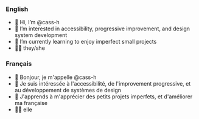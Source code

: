 ### English 

- 👋 Hi, I’m @cass-h
- 👀 I’m interested in accessibility, progressive improvement, and design system development
- 🌱 I’m currently learning to enjoy imperfect small projects
- 🏳️‍🌈 they/she

### Français

- 👋 Bonjour, je m'appelle @cass-h
- 👀 Je suis intéressée à l'accessibilité, de l'improvement progressive, et au développement de systèmes de design
- 🌱 J'apprends à m'apprécier des petits projets imperfets, et d'améliorer ma française
- 🏳️‍🌈 elle

<!---
cass-h/cass-h is a ✨ special ✨ repository because its `README.md` (this file) appears on your GitHub profile.
You can click the Preview link to take a look at your changes.
--->
